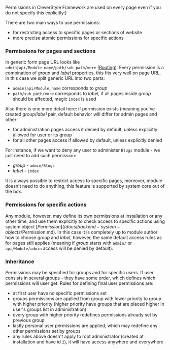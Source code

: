Permissions in CleverStyle Framework are used on every page even if you do not specify this explicitly:)

There are two main ways to use permissions:
* for restricting access to specific pages or sections of website
* more precise atomic permissions for specific actions

### Permissions for pages and sections
In generic form page URL looks like `admin|api/Module_name/path/sub_path/more` ([Routing](/docs/backend-advanced/Routing.md)).
Every permission is a combination of *group* and *label* properties, this fits very well on page URL.
In this case we split generic URL into two parts:
* `admin|api/Module_name` corresponds to *group*
* `path/sub_path/more` corresponds to *label*, if all pages inside *group* should be affected, magic `index` is used

Also there is one more detail here: if permission exists (meaning you've created *group*/*label* pair, default behavior will differ for admin pages and other:
* for administration pages access it denied by default, unless explicitly allowed for user or its group
* for all other pages access if allowed by default, unless explicitly denied

For instance, if we want to deny any user to administer `Blogs` module - we just need to add such permission:
* *group* - `admin/Blogs`
* *label* - `index`

It is always possible to restrict access to specific pages, moreover, module doesn't need to do anything, this feature is supported by system core out of the box.

### Permissions for specific actions
Any module, however, may define its own permissions at installation or any other time, and use them explicitly to check access to specific actions using system object [$Permission](/docs/backend-system-objects/$Permission.md).
In this case it is completely up to module author how to choose *group* and *label*, however, the same default access rules as for pages still applies (meaning if *group* starts with `admin/` or `api/Module/admin` access will be denied by default).

### Inheritance
Permissions may be specified for groups and for specific users.
If user consists in several groups - they have some order, which defines which permissions will user get.
Rules for defining final user permissions are:
* at first user have no specific permissions set
* groups permissions are applied from group with lower priority to group with higher priority (higher priority have groups that are placed higher in user's groups list in administration)
* every group with higher priority redefines permissions already set by previous group
* lastly personal user permissions are applied, which may redefine any other permissions set by groups
* any rules above doesn't apply to root administrator (created at installation and have id `2`), it will have access anywhere and everywhere

